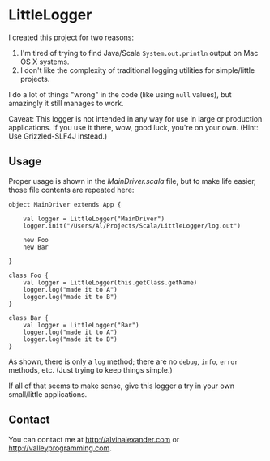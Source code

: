 LittleLogger
============

I created this project for two reasons:

1. I'm tired of trying to find Java/Scala `System.out.println` output on Mac OS X systems.
1. I don't like the complexity of traditional logging utilities for simple/little projects.

I do a lot of things "wrong" in the code (like using `null` values), but amazingly it still manages to work.

Caveat: This logger is not intended in any way for use in large or production applications. 
If you use it there, wow, good luck, you're on your own. (Hint: Use Grizzled-SLF4J instead.)


Usage
-----

Proper usage is shown in the *MainDriver.scala* file, but to make life easier, those file contents are repeated here:

````
object MainDriver extends App {

    val logger = LittleLogger("MainDriver")
    logger.init("/Users/Al/Projects/Scala/LittleLogger/log.out")
    
    new Foo
    new Bar

}

class Foo {    
    val logger = LittleLogger(this.getClass.getName)
    logger.log("made it to A")
    logger.log("made it to B")
}

class Bar {    
    val logger = LittleLogger("Bar")
    logger.log("made it to A")
    logger.log("made it to B")
}
````

As shown, there is only a `log` method; there are no `debug`, `info`, `error` methods, etc. (Just trying to keep things simple.)

If all of that seems to make sense, give this logger a try in your own small/little applications.


Contact
-------

You can contact me at http://alvinalexander.com or http://valleyprogramming.com.
